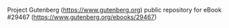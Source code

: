 Project Gutenberg (https://www.gutenberg.org) public repository for eBook #29467 (https://www.gutenberg.org/ebooks/29467)
